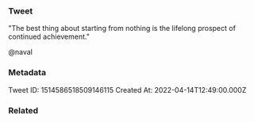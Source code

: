 ### Tweet
"The best thing about starting from nothing is the lifelong prospect of continued achievement."

@naval

### Metadata
Tweet ID: 1514586518509146115
Created At: 2022-04-14T12:49:00.000Z

### Related

